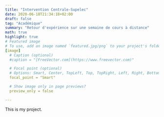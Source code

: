```yaml
---
title: "Intervention Centrale-Supelec"
date: 2020-06-18T21:34:18+02:00
draft: false
tag: "Académique"
summary: "Retour d'expérience sur une semaine de cours à distance"
math: true
highlight: true
# Featured image
# To use, add an image named `featured.jpg/png` to your project's folder.
[image]
  # Caption (optional)
  #caption = "[FreeVector.com](https://www.freevector.com)"

  # Focal point (optional)
  # Options: Smart, Center, TopLeft, Top, TopRight, Left, Right, BottomLeft, Bottom, BottomRight
  focal_point = "Smart"

  # Show image only in page previews?
  preview_only = false

---
```


This is my project.
